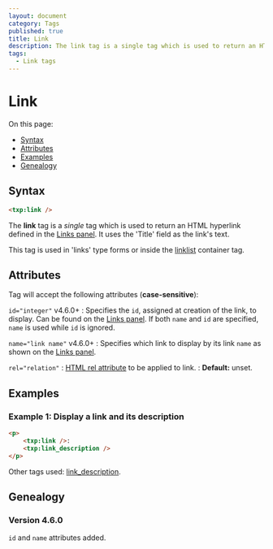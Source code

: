 ```yaml
---
layout: document
category: Tags
published: true
title: Link
description: The link tag is a single tag which is used to return an HTML hyperlink defined in the Links panel.
tags:
  - Link tags
---
```


# Link

On this page:

* [Syntax](#syntax)
* [Attributes](#attributes)
* [Examples](#examples)
* [Genealogy](#genealogy)

## Syntax

~~~ html
<txp:link />
~~~

The **link** tag is a *single* tag which is used to return an HTML hyperlink defined in the [Links panel](https://docs.textpattern.io/administration/links-panel). It uses the 'Title' field as the link's text.

This tag is used in 'links' type forms or inside the [linklist](linklist) container tag.

## Attributes

Tag will accept the following attributes (**case-sensitive**):

`id="integer"` <span class="footnote warning">v4.6.0+</span>
: Specifies the `id`, assigned at creation of the link, to display. Can be found on the [Links panel](https://docs.textpattern.io/administration/links-panel). If both `name` and `id` are specified, `name` is used while `id` is ignored.

`name="link name"` <span class="footnote warning">v4.6.0+</span>
: Specifies which link to display by its link `name` as shown on the [Links panel](https://docs.textpattern.io/administration/links-panel).

`rel="relation"`
: [HTML rel attribute](https://developer.mozilla.org/en-US/docs/Web/HTML/Link_types) to be applied to link.
: **Default:** unset.

## Examples

### Example 1: Display a link and its description

~~~ html
<p>
    <txp:link />:
    <txp:link_description />
</p>
~~~

Other tags used: [link_description](link_description).

## Genealogy

### Version 4.6.0

`id` and `name` attributes added.
